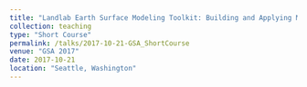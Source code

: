 ```yaml
---
title: "Landlab Earth Surface Modeling Toolkit: Building and Applying Models of Coupled Earth Surface Processes."
collection: teaching
type: "Short Course"
permalink: /talks/2017-10-21-GSA_ShortCourse
venue: "GSA 2017"
date: 2017-10-21
location: "Seattle, Washington"
---
```


